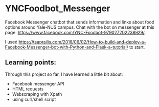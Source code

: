 # YNCFoodbot_Messenger

Facebook Messenger chatbot that sends information and links about food options around Yale-NUS campus. 
Chat with the bot on messenger at this page: https://www.facebook.com/YNC-Foodbot-979027202238929/. 

I used https://tsaprailis.com/2016/06/02/How-to-build-and-deploy-a-Facebook-Messenger-bot-with-Python-and-Flask-a-tutorial/ to start. 

## Learning points: 

Through this project so far, I have learned a little bit about: 

- Facebook messenger API
- HTML requests
- Webscraping with Xpath
- using curl/shell script